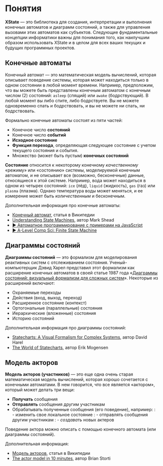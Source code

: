# Понятия

**XState** — это библиотека для создания, интерпретации и выполнения конечных автоматов и диаграмм состояний, а также для управления вызовами этих автоматов как субъектов. Следующие фундаментальные концепции информатики важны для понимания того, как наилучшим образом использовать XState и в целом для всех ваших текущих и будущих программных проектов.

## Конечные автоматы

Конечный автомат — это математическая модель вычислений, которая описывает поведение системы, которая может находиться только в одном состоянии в любой момент времени. Например, предположим, что вы можете быть представлены конечным автоматом с конечным числом (2) состояний: `asleep` (спящий) или `awake` (бодрствующий). В любой момент вы либо спите, либо бодрствуете. Вы не можете одновременно спать и бодрствовать, и вы не можете ни спать, ни бодрствовать.

Формально конечные автоматы состоят из пяти частей:

- Конечное число **состояний**
- Конечное число **событий**
- **Исходное состояние**
- **Функция перехода**, определяющая следующее состояние с учетом текущего состояния и события.
- Множество (может быть пустым) **конечных состояний**

**Состояние** относится к некоторому конечному _качественному_ «режиму» или «состоянию» системы, моделируемой конечным автоматом, и не описывает все (возможно, бесконечные) данные, относящиеся к этой системе. Например, вода может находиться в одном из четырех состояний: `ice` (лёд), `liquid` (жидкость), `gas` (газ) или `plasma` (плазма). Однако температура воды может меняться, и ее измерение может быть _количественным_ и бесконечным.

Дополнительная информация про конечные автоматы:

- [Конечный автомат](https://ru.wikipedia.org/wiki/%D0%9A%D0%BE%D0%BD%D0%B5%D1%87%D0%BD%D1%8B%D0%B9_%D0%B0%D0%B2%D1%82%D0%BE%D0%BC%D0%B0%D1%82), статья в Википедии
- [Understanding State Machines](https://www.freecodecamp.org/news/state-machines-basics-of-computer-science-d42855debc66/), автор Mark Shead
- [▶️ Автоматное программирование c примерами на JavaScript](https://www.youtube.com/watch?v=mxz7_zcip0c)
- [▶️ A-Level Comp Sci: Finite State Machine](https://www.youtube.com/watch?v=4rNYAvsSkwk)

## Диаграммы состояний

**Диаграммы состояний** — это формализм для моделирования реактивных систем с отслеживанием состояния. Ученый-компьютерщик Дэвид Харел представил этот формализм как расширение конечных автоматов в своей статье 1987 года «[Диаграммы состояний: визуальный формализм для сложных систем](https://www.sciencedirect.com/science/article/pii/0167642387900359/pdf)». Некоторые из расширений включают:

- Охраняемые переходы
- Действия (вход, выход, переход)
- Расширенное состояние (контекст)
- Ортогональные (параллельные) состояния
- Иерархические (вложенные) состояния
- Историю состояний

Дополнительная информация про диаграммы состояний:

- [Statecharts: A Visual Formalism for Complex Systems](https://www.sciencedirect.com/science/article/pii/0167642387900359/pdf), автор David Harel
- [The World of Statecharts](https://statecharts.github.io/), автор Erik Mogensen

## Модель акторов

**Модель акторов (участников)** — это еще одна очень старая математическая модель вычислений, которая хорошо сочетается с конечными автоматами. В нем говорится, что все является «актором», который может делать три вещи:

- **Получать** сообщения
- **Отправлять** сообщения другим участникам
- Обрабатывать полученные сообщения (его поведение), например:
  : - изменить свое локальное состояние
  : - отправлять сообщения другим участникам
  : - _создавать_ новых актеров

Поведение актора можно описать с помощью конечного автомата (или диаграммы состояний).

Дополнительная информация:

- [Модель акторов](https://ru.wikipedia.org/wiki/%D0%9C%D0%BE%D0%B4%D0%B5%D0%BB%D1%8C_%D0%B0%D0%BA%D1%82%D0%BE%D1%80%D0%BE%D0%B2), статья в Википедии
- [The actor model in 10 minutes](https://www.brianstorti.com/the-actor-model/), автор Brian Storti
